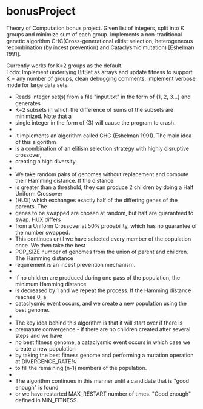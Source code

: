 bonusProject
============

Theory of Computation bonus project.  Given list of integers, split into K groups and minimize sum of each group.  Implements a non-traditional genetic algorithm CHC(Cross-generational elitist selection, heterogeneous recombination (by incest prevention) and Cataclysmic mutation) [Eshelman 1991].  

Currently works for K=2 groups as the default.  
Todo:  Implement underlying BitSet as arrays and update fitness to support K = any number of groups, clean debugging comments, implement verbose mode for large data sets.   

 * Reads integer set(s) from a file "input.txt" in the form of {1, 2, 3...} and generates 
 * K=2 subsets in which the difference of sums of the subsets are minimized.  Note that a 
 * single integer in the form of {3} will cause the program to crash.  
 *   
 * It implements an algorithm called CHC (Eshelman 1991).  The main idea of this algorithm 
 * is a combination of an elitism selection strategy with highly disruptive crossover, 
 * creating a high diversity.  
 * 
 * We take random pairs of genomes without replacement and compute their Hamming distance.  If the distance 
 * is greater than a threshold, they can produce 2 children by doing a Half Uniform Crossover
 * (HUX) which exchanges exactly half of the differing genes of the parents.  The 
 * genes to be swapped are chosen at random, but half are guaranteed to swap.  HUX differs 
 * from a Uniform Crossover at 50% probability, which has no guarantee of the number swapped.
 * This continues until we have selected every member of the population once.  We then take the best 
 * POP_SIZE number of genomes from the union of parent and children.  The Hamming distance
 * requirement is an incest prevention mechanism.   
 * 
 * If no children are produced during one pass of the population, the minimum Hamming distance
 * is decreased by 1 and we repeat the process.  If the Hamming distance reaches 0, a 
 * cataclysmic event occurs, and we create a new population using the best genome.  
 * 
 * The key idea behind this algorithm is that it will start over if there is 
 * premature convergence - if there are no children created after several steps and we have
 * no best fitness genome, a cataclysmic event occurs in which case we create a new population 
 * by taking the best fitness genome and performing a mutation operation at DIVERGENCE_RATE% 
 * to fill the remaining (n-1) members of the population.  
 * 
 * The algorithm continues in this manner until a candidate that is "good enough" is found
 * or we have restarted MAX_RESTART number of times.  "Good enough" defined in MIN_FITNESS.
